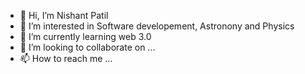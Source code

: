 - 👋 Hi, I’m Nishant Patil
- 👀 I’m interested in Software developement, Astronony and Physics
- 🌱 I’m currently learning web 3.0
- 💞️ I’m looking to collaborate on ...
- 📫 How to reach me ...

<!---
pnishant23/pnishant23 is a ✨ special ✨ repository because its `README.md` (this file) appears on your GitHub profile.
You can click the Preview link to take a look at your changes.
--->

